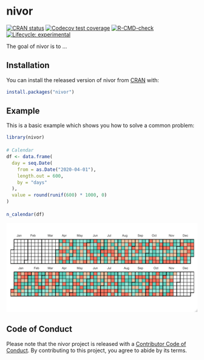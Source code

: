 
<!-- README.md is generated from README.Rmd. Please edit that file -->

# nivor

<!-- badges: start -->

[![CRAN
status](https://www.r-pkg.org/badges/version/nivor)](https://CRAN.R-project.org/package=nivor)
[![Codecov test
coverage](https://codecov.io/gh/swsoyee/nivor/branch/main/graph/badge.svg)](https://codecov.io/gh/swsoyee/nivor?branch=main)
[![R-CMD-check](https://github.com/swsoyee/nivor/workflows/R-CMD-check/badge.svg)](https://github.com/swsoyee/nivor/actions)
[![Lifecycle:
experimental](https://img.shields.io/badge/lifecycle-experimental-orange.svg)](https://www.tidyverse.org/lifecycle/#experimental)
<!-- badges: end -->

The goal of nivor is to …

## Installation

You can install the released version of nivor from
[CRAN](https://CRAN.R-project.org) with:

``` r
install.packages("nivor")
```

## Example

This is a basic example which shows you how to solve a common problem:

``` r
library(nivor)

# Calendar
df <- data.frame(
  day = seq.Date(
    from = as.Date("2020-04-01"),
    length.out = 600,
    by = "days"
  ),
  value = round(runif(600) * 1000, 0)
)

n_calendar(df)
```

![calendar](man/figures/calendar.png)

## Code of Conduct

Please note that the nivor project is released with a [Contributor Code
of
Conduct](https://contributor-covenant.org/version/2/0/CODE_OF_CONDUCT.html).
By contributing to this project, you agree to abide by its terms.
